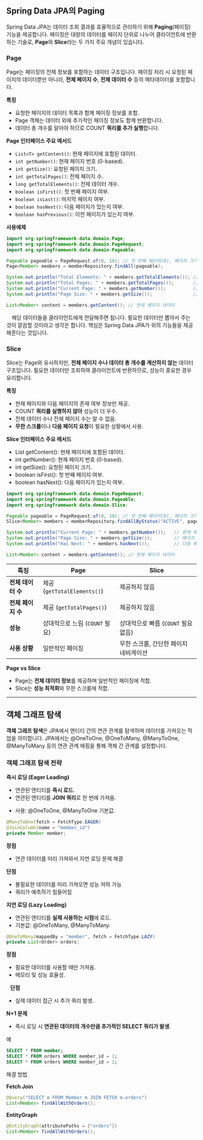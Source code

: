 # 

## Spring Data JPA의 Paging

Spring Data JPA는 데이터 조회 결과를 효율적으로 관리하기 위해 **Paging**(페이징) 기능을 제공합니다. 페이징은 대량의 데이터를 페이지 단위로 나누어 클라이언트에 반환하는 기술로, **Page**와 **Slice**라는 두 가지 주요 개념이 있습니다.

### Page

Page는 페이징의 전체 정보를 포함하는 데이터 구조입니다. 페이징 처리 시 요청된 페이지의 데이터뿐만 아니라, **전체 페이지 수**, **전체 데이터 수** 등의 메타데이터를 포함합니다.

**특징**
* 요청한 페이지의 데이터 목록과 함께 페이징 정보를 포함.
* Page 객체는 데이터 외에 추가적인 페이징 정보도 함께 반환합니다.
* 데이터 총 개수를 알아야 하므로 COUNT **쿼리를 추가 실행**합니다.

**Page 인터페이스 주요 메서드**
* `List<T> getContent()`: 현재 페이지에 포함된 데이터.
* `int getNumber()`: 현재 페이지 번호 (0-based).
* `int getSize()`: 요청된 페이지 크기.
* `int getTotalPages()`: 전체 페이지 수.
* `long getTotalElements()`: 전체 데이터 개수.
* `boolean isFirst()`: 첫 번째 페이지 여부.
* `boolean isLast()`: 마지막 페이지 여부.
* `boolean hasNext()`: 다음 페이지가 있는지 여부.
* `boolean hasPrevious()`: 이전 페이지가 있는지 여부.

**사용예제**
```java
import org.springframework.data.domain.Page;
import org.springframework.data.domain.PageRequest;
import org.springframework.data.domain.Pageable;

Pageable pageable = PageRequest.of(0, 10); // 첫 번째 페이지(0), 페이지 크기 10
Page<Member> members = memberRepository.findAll(pageable);

System.out.println("Total Elements: " + members.getTotalElements()); // 전체 데이터 개수
System.out.println("Total Pages: " + members.getTotalPages());       // 전체 페이지 수
System.out.println("Current Page: " + members.getNumber());          // 현재 페이지 번호
System.out.println("Page Size: " + members.getSize());               // 페이지 크기

List<Member> content = members.getContent(); // 현재 페이지 데이터

```
⠀
해당 데이터들을 클라이언트에게 전달해주면 됩니다. 필요한 데이터만 뽑아서 주는 것이 깔끔할 것이라고 생각은 합니다. 핵심은 Spring Data JPA가 위의 기능들을 제공해준다는 것입니다.


### Slice

Slice는 Page와 유사하지만, **전체 페이지 수나 데이터 총 개수를 계산하지 않는** 데이터 구조입니다. 필요한 데이터만 조회하여 클라이언트에 반환하므로, 성능이 중요한 경우 유리합니다.

**특징**
* 현재 페이지와 다음 페이지의 존재 여부 정보만 제공.
* COUNT **쿼리를 실행하지 않아** 성능이 더 우수.
* 전체 데이터 수나 전체 페이지 수는 알 수 없음.
* **무한 스크롤**이나 **다음 페이지 요청**이 필요한 상황에서 사용.

**Slice 인터페이스 주요 메서드**
* List<T> getContent(): 현재 페이지에 포함된 데이터.
* int getNumber(): 현재 페이지 번호 (0-based).
* int getSize(): 요청된 페이지 크기.
* boolean isFirst(): 첫 번째 페이지 여부.
* boolean hasNext(): 다음 페이지가 있는지 여부.

```java
import org.springframework.data.domain.PageRequest;
import org.springframework.data.domain.Pageable;
import org.springframework.data.domain.Slice;

Pageable pageable = PageRequest.of(0, 10); // 첫 번째 페이지(0), 페이지 크기 10
Slice<Member> members = memberRepository.findAllByStatus("ACTIVE", pageable);

System.out.println("Current Page: " + members.getNumber());   // 현재 페이지 번호
System.out.println("Page Size: " + members.getSize());        // 페이지 크기
System.out.println("Has Next: " + members.hasNext());         // 다음 페이지 여부

List<Member> content = members.getContent(); // 현재 페이지 데이터

```

| **특징**            | **Page**                          | **Slice**                          |
|----------------------|------------------------------------|-------------------------------------|
| **전체 데이터 수**    | 제공 (`getTotalElements()`)        | 제공하지 않음                       |
| **전체 페이지 수**    | 제공 (`getTotalPages()`)           | 제공하지 않음                       |
| **성능**             | 상대적으로 느림 (`COUNT` 필요)      | 상대적으로 빠름 (`COUNT` 필요 없음) |
| **사용 상황**         | 일반적인 페이징                   | 무한 스크롤, 간단한 페이지 네비게이션 |


**Page vs Slice**
* Page는 **전체 데이터 정보**를 제공하며 일반적인 페이징에 적합.
* Slice는 **성능 최적화**와 무한 스크롤에 적합.


---
## 객체 그래프 탐색

**객체 그래프 탐색**은 JPA에서 엔티티 간의 연관 관계를 탐색하며 데이터를 가져오는 작업을 의미합니다. JPA에서는 @OneToOne, @OneToMany, @ManyToOne, @ManyToMany 등의 연관 관계 매핑을 통해 객체 간 관계를 설정합니다.

### 객체 그래프 탐색 전략

**즉시 로딩 (Eager Loading)**
- 연관된 엔티티를 **즉시 로드**.
- 연관된 엔티티를 **JOIN 쿼리**로 한 번에 가져옴.
* 사용: @OneToOne, @ManyToOne 기본값.

```java
@ManyToOne(fetch = FetchType.EAGER)
@JoinColumn(name = "member_id")
private Member member;

```

**장점**
* 연관 데이터를 미리 가져와서 지연 로딩 문제 해결

**단점**
* 불필요한 데이터를 미리 가져오면 성능 저하 가능
* 쿼리가 예측하기 힘들어짐


**지연 로딩 (Lazy Loading)**
* 연관된 엔티티를 **실제 사용하는 시점**에 로드.
* 기본값: @OneToMany, @ManyToMany.

```java
@OneToMany(mappedBy = "member", fetch = FetchType.LAZY)
private List<Order> orders;

```

**장점**
* 필요한 데이터를 사용할 때만 가져옴.
* 메모리 및 성능 효율성.

⠀**단점**
* 실제 데이터 접근 시 추가 쿼리 발생.

**N+1 문제**
* 즉시 로딩 시 **연관된 데이터의 개수만큼 추가적인 SELECT 쿼리가 발생**.

예
```sql
SELECT * FROM member;
SELECT * FROM orders WHERE member_id = 1;
SELECT * FROM orders WHERE member_id = 2;

```


해결 방법

**Fetch Join**
```java
@Query("SELECT m FROM Member m JOIN FETCH m.orders")
List<Member> findAllWithOrders();
```

**EntityGraph**
```java
@EntityGraph(attributePaths = {"orders"})
List<Member> findAllWithOrders();
```


